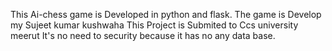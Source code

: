 This Ai-chess game is Developed in python and flask.
The game is Develop my Sujeet kumar kushwaha 
This Project is Submited to Ccs university meerut
It's no need to security because it has no any data base.       

